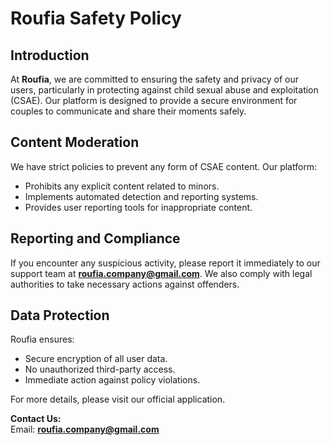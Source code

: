 # Roufia Safety Policy

## Introduction
At **Roufia**, we are committed to ensuring the safety and privacy of our users, particularly in protecting against child sexual abuse and exploitation (CSAE). Our platform is designed to provide a secure environment for couples to communicate and share their moments safely.

## Content Moderation
We have strict policies to prevent any form of CSAE content. Our platform:
- Prohibits any explicit content related to minors.
- Implements automated detection and reporting systems.
- Provides user reporting tools for inappropriate content.

## Reporting and Compliance
If you encounter any suspicious activity, please report it immediately to our support team at **roufia.company@gmail.com**. We also comply with legal authorities to take necessary actions against offenders.

## Data Protection
Roufia ensures:
- Secure encryption of all user data.
- No unauthorized third-party access.
- Immediate action against policy violations.

For more details, please visit our official application.

**Contact Us:**  
Email: **roufia.company@gmail.com**  
